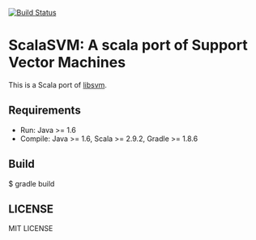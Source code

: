 [![Build Status](https://travis-ci.org/zsxwing/scala-svm.png?branch=master)](https://travis-ci.org/zsxwing/scala-svm)

# ScalaSVM: A scala port of Support Vector Machines

This is a Scala port of <a href="http://www.csie.ntu.edu.tw/~cjlin/libsvm/">libsvm</a>.

## Requirements
- Run: Java >= 1.6
- Compile: Java >= 1.6, Scala >= 2.9.2, Gradle >= 1.8.6

## Build
$ gradle build

## LICENSE

MIT LICENSE
